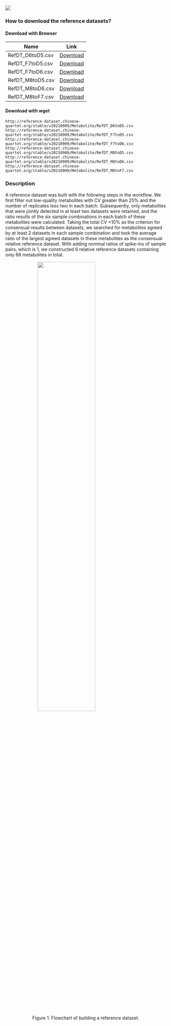 <img src="https://img.shields.io/badge/Version-v20210909-blue"/>

### How to download the reference datasets? 

#### Download with Browser
| Name                        | Link                                                                                                        |
| --------------------------- | ----------------------------------------------------------------------------------------------------------- |
| RefDT_D6toD5.csv | <a href="http://reference-dataset.chinese-quartet.org/stable/v20210909/Metabolite/RefDT_D6toD5.csv" target="_blank">Download</a> |
| RefDT_F7toD5.csv | <a href="http://reference-dataset.chinese-quartet.org/stable/v20210909/Metabolite/RefDT_F7toD5.csv" target="_blank">Download</a> |
| RefDT_F7toD6.csv | <a href="http://reference-dataset.chinese-quartet.org/stable/v20210909/Metabolite/RefDT_F7toD6.csv" target="_blank">Download</a> |
| RefDT_M8toD5.csv | <a href="http://reference-dataset.chinese-quartet.org/stable/v20210909/Metabolite/RefDT_M8toD5.csv" target="_blank">Download</a> |
| RefDT_M8toD6.csv | <a href="http://reference-dataset.chinese-quartet.org/stable/v20210909/Metabolite/RefDT_M8toD6.csv" target="_blank">Download</a> |
| RefDT_M8toF7.csv | <a href="http://reference-dataset.chinese-quartet.org/stable/v20210909/Metabolite/RefDT_M8toF7.csv" target="_blank">Download</a> |

#### Download with wget

```text
http://reference-dataset.chinese-quartet.org/stable/v20210909/Metabolite/RefDT_D6toD5.csv
http://reference-dataset.chinese-quartet.org/stable/v20210909/Metabolite/RefDT_F7toD5.csv
http://reference-dataset.chinese-quartet.org/stable/v20210909/Metabolite/RefDT_F7toD6.csv
http://reference-dataset.chinese-quartet.org/stable/v20210909/Metabolite/RefDT_M8toD5.csv
http://reference-dataset.chinese-quartet.org/stable/v20210909/Metabolite/RefDT_M8toD6.csv
http://reference-dataset.chinese-quartet.org/stable/v20210909/Metabolite/RefDT_M8toF7.csv
```


### Description

A reference dataset was built with the following steps in the workflow. We first filter out low-quality metabolites with CV greater than 25% and the number of replicates less two in each batch. Subsequently, only metabolites that were jointly detected in at least two datasets were retained, and the ratio results of the six sample combinations in each batch of these metabolites were calculated. Taking the total CV <10% as the criterion for consensual results between datasets, we searched for metabolites agreed by at least 2 datasets in each sample combination and took the average ratio of the largest agreed datasets in these metabolites as the consensual relative reference dataset. With adding nominal ratios of spike-ins of sample pairs, which is 1, we constructed 6 relative reference datasets containing only 68 metabolites in total.

<img src="http://reference-dataset.chinese-quartet.org/images/metabolite-reference-datasets-overview.png" style="display: block; margin: 0 auto;" width="60%"/>

<p style="text-align: center;">Figure 1. Flowchart of building a reference dataset.</p>